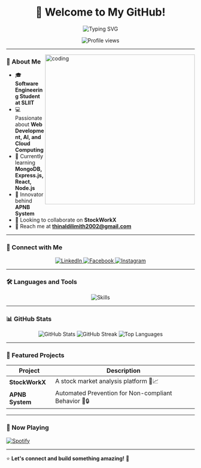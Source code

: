 <h1 align="center">🚀 Welcome to My GitHub!</h1>
<p align="center">
  <img src="https://readme-typing-svg.herokuapp.com?font=Fira+Code&pause=1000&center=true&vCenter=true&width=600&lines=Hello%2C+I'm+Thinal+Dilmith+Dewnayana!;Software+Engineering+Student+at+SLIIT;MERN+Stack+Developer+%7C+AI+Enthusiast;Innovator+%7C+Problem+Solver+%7C+Tech+Lover" alt="Typing SVG" />
</p>

<p align="center">
  <img src="https://komarev.com/ghpvc/?username=thinux2002&label=Profile%20views&color=0e75b6&style=flat" alt="Profile views" />
</p>

---

<img align="right" alt="coding" width="400" src="https://media.giphy.com/media/qgQUggAC3Pfv687qPC/giphy.gif" />

### 🌟 About Me
- 🎓 **Software Engineering Student at SLIIT**
- 💻 Passionate about **Web Development, AI, and Cloud Computing**
- 🌱 Currently learning **MongoDB, Express.js, React, Node.js**
- 🔬 Innovator behind **APNB System**
- 🤝 Looking to collaborate on **StockWorkX**
- 📩 Reach me at **thinaldilimith2002@gmail.com**

---

### 🔗 Connect with Me
<p align="center">
  <a href="https://linkedin.com/in/thinal-dewnayana" target="_blank">
    <img src="https://img.shields.io/badge/LinkedIn-blue?style=for-the-badge&logo=linkedin" alt="LinkedIn" />
  </a>
  <a href="https://fb.com/thinal.dewnayana" target="_blank">
    <img src="https://img.shields.io/badge/Facebook-%231877F2.svg?style=for-the-badge&logo=facebook&logoColor=white" alt="Facebook" />
  </a>
  <a href="https://instagram.com/thinal.dilmith" target="_blank">
    <img src="https://img.shields.io/badge/Instagram-%23E4405F.svg?style=for-the-badge&logo=instagram&logoColor=white" alt="Instagram" />
  </a>
</p>

---

### 🛠️ Languages and Tools
<p align="center">
  <img src="https://skillicons.dev/icons?i=html,css,js,react,nodejs,express,mongodb,mysql,java,python,c,cpp,flutter,php,git,docker" alt="Skills" />
</p>

---

### 📊 GitHub Stats
<p align="center">
  <img src="https://github-readme-stats.vercel.app/api?username=thinux2002&show_icons=true&theme=radical" alt="GitHub Stats" />
  <img src="https://github-readme-streak-stats.herokuapp.com/?user=thinux2002&theme=radical" alt="GitHub Streak" />
  <img src="https://github-readme-stats.vercel.app/api/top-langs/?username=thinux2002&layout=compact&theme=radical" alt="Top Languages" />
</p>

---

### 🚀 Featured Projects
| Project | Description |
|---------|-------------|
| **StockWorkX** | A stock market analysis platform 🏦📈 |
| **APNB System** | Automated Prevention for Non-compliant Behavior 🚗🔒 |

---

### 🎵 Now Playing
[![Spotify](https://novatorem-thinux2002.vercel.app/api/spotify)](https://open.spotify.com/user/thinux2002)

---

⭐ **Let's connect and build something amazing!** 🚀
